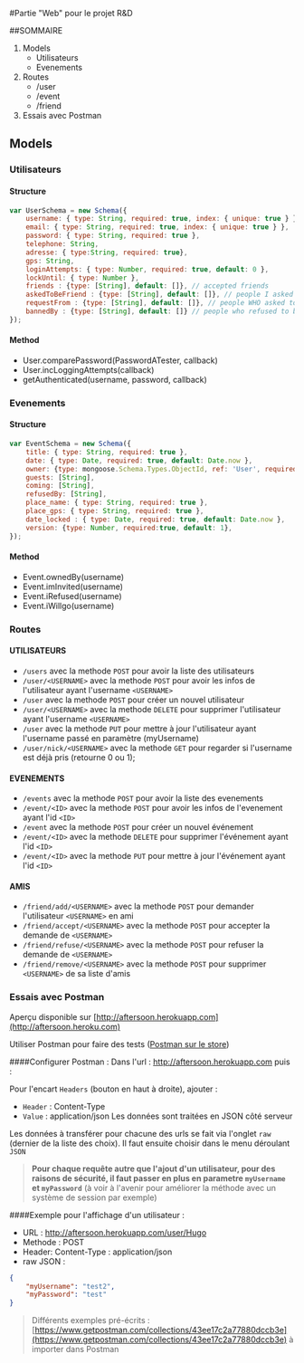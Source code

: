 #Partie "Web" pour le projet R&D

##SOMMAIRE
1. Models
	+ Utilisateurs
	+ Evenements
2. Routes
    + /user
    + /event
    + /friend
3. Essais avec Postman

## Models
### Utilisateurs
#### Structure 
```javascript
var UserSchema = new Schema({
    username: { type: String, required: true, index: { unique: true } },
    email: { type: String, required: true, index: { unique: true } },
    password: { type: String, required: true },
    telephone: String,
    adresse: { type:String, required: true},
    gps: String,
    loginAttempts: { type: Number, required: true, default: 0 },
    lockUntil: { type: Number },
    friends : {type: [String], default: []}, // accepted friends
    askedToBeFriend : {type: [String], default: []}, // people I asked to be friend with me
    requestFrom : {type: [String], default: []}, // people WHO asked to be friend with me
    bannedBy : {type: [String], default: []} // people who refused to be friend with me
});
```
#### Method
- User.comparePassword(PasswordATester, callback)
- User.incLoggingAttempts(callback)
- getAuthenticated(username, password, callback)

### Evenements
#### Structure 
```javascript
var EventSchema = new Schema({
    title: { type: String, required: true },
    date: { type: Date, required: true, default: Date.now },
    owner: {type: mongoose.Schema.Types.ObjectId, ref: 'User', required: true},
    guests: [String],
    coming: [String],
    refusedBy: [String],
    place_name: { type: String, required: true },
    place_gps: { type: String, required: true },
    date_locked : { type: Date, required: true, default: Date.now },
    version: {type: Number, required:true, default: 1},
});
```
#### Method
- Event.ownedBy(username)
- Event.imInvited(username)
- Event.iRefused(username)
- Event.iWillgo(username)

### Routes
#### UTILISATEURS
- `/users` avec la methode `POST` pour avoir la liste des utilisateurs
- `/user/<USERNAME>` avec la methode `POST` pour avoir les infos de l'utilisateur ayant l'username `<USERNAME>`
- `/user` avec la methode `POST` pour créer un nouvel utilisateur
- `/user/<USERNAME>` avec la methode `DELETE` pour supprimer l'utilisateur ayant l'username `<USERNAME>`
- `/user` avec la methode `PUT` pour mettre à jour l'utilisateur ayant l'username passé en paramètre (myUsername)
- `/user/nick/<USERNAME>` avec la methode `GET` pour regarder si l'username <USERNAME> est déjà pris (retourne 0 ou 1);

#### EVENEMENTS
- `/events` avec la methode `POST` pour avoir la liste des evenements
- `/event/<ID>` avec la methode `POST` pour avoir les infos de l'evenement ayant l'id `<ID>`
- `/event` avec la methode `POST` pour créer un nouvel événement
- `/event/<ID>` avec la methode `DELETE` pour supprimer l'événement ayant l'id `<ID>`
- `/event/<ID>` avec la methode `PUT` pour mettre à jour l'événement ayant l'id `<ID>`

#### AMIS
- `/friend/add/<USERNAME>` avec la methode `POST` pour demander l'utilisateur `<USERNAME>` en ami
- `/friend/accept/<USERNAME>` avec la methode `POST` pour accepter la demande de `<USERNAME>`
- `/friend/refuse/<USERNAME>` avec la methode `POST` pour refuser la demande de `<USERNAME>`
- `/friend/remove/<USERNAME>` avec la methode `POST` pour supprimer `<USERNAME>` de sa liste d'amis

### Essais avec Postman
Aperçu disponible sur [http://aftersoon.herokuapp.com](http://aftersoon.heroku.com)

Utiliser Postman pour faire des tests ([Postman sur le store](https://chrome.google.com/webstore/detail/postman-rest-client/fdmmgilgnpjigdojojpjoooidkmcomcm))

####Configurer Postman :
Dans l'url : http://aftersoon.herokuapp.com puis :

Pour l'encart `Headers` (bouton en haut à droite), ajouter :
- `Header` : Content-Type
- `Value` : application/json
Les données sont traitées en JSON côté serveur

Les données à transférer pour chacune des urls se fait via l'onglet `raw` (dernier de la liste des choix). Il faut ensuite choisir dans le menu déroulant `JSON`

> **Pour chaque requête autre que l'ajout d'un utilisateur, pour des raisons de sécurité, il faut passer en plus en parametre `myUsername` et `myPassword`** (à voir à l'avenir pour améliorer la méthode avec un système de session par exemple)

####Exemple pour l'affichage d'un utilisateur :
- URL : http://aftersoon.herokuapp.com/user/Hugo
- Methode : POST
- Header: Content-Type : application/json
- raw JSON :
```json
{
    "myUsername": "test2",
    "myPassword": "test"
}
```

> Différents exemples pré-écrits : [https://www.getpostman.com/collections/43ee17c2a77880dccb3e](https://www.getpostman.com/collections/43ee17c2a77880dccb3e) à importer dans Postman